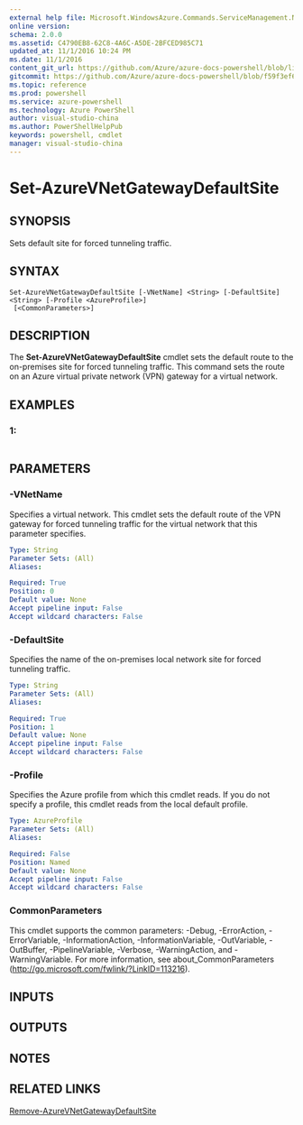 ```yaml
---
external help file: Microsoft.WindowsAzure.Commands.ServiceManagement.Network.dll-Help.xml
online version: 
schema: 2.0.0
ms.assetid: C4790EB8-62C8-4A6C-A5DE-2BFCED985C71
updated_at: 11/1/2016 10:24 PM
ms.date: 11/1/2016
content_git_url: https://github.com/Azure/azure-docs-powershell/blob/live/azureps-cmdlets-docs/ServiceManagement/Azure.Networking/v0.9.8/Set-AzureVNetGatewayDefaultSite.md
gitcommit: https://github.com/Azure/azure-docs-powershell/blob/f59f3ef60bc592383812213e69fd77ba950759ed/azureps-cmdlets-docs/ServiceManagement/Azure.Networking/v0.9.8/Set-AzureVNetGatewayDefaultSite.md
ms.topic: reference
ms.prod: powershell
ms.service: azure-powershell
ms.technology: Azure PowerShell
author: visual-studio-china
ms.author: PowerShellHelpPub
keywords: powershell, cmdlet
manager: visual-studio-china
---
```


# Set-AzureVNetGatewayDefaultSite

## SYNOPSIS
Sets default site for forced tunneling traffic.

## SYNTAX

```
Set-AzureVNetGatewayDefaultSite [-VNetName] <String> [-DefaultSite] <String> [-Profile <AzureProfile>]
 [<CommonParameters>]
```

## DESCRIPTION
The **Set-AzureVNetGatewayDefaultSite** cmdlet sets the default route to the on-premises site for forced tunneling traffic.
This command sets the route on an Azure virtual private network (VPN) gateway for a virtual network.

## EXAMPLES

### 1:
```

```

## PARAMETERS

### -VNetName
Specifies a virtual network.
This cmdlet sets the default route of the VPN gateway for forced tunneling traffic for the virtual network that this parameter specifies.

```yaml
Type: String
Parameter Sets: (All)
Aliases: 

Required: True
Position: 0
Default value: None
Accept pipeline input: False
Accept wildcard characters: False
```

### -DefaultSite
Specifies the name of the on-premises local network site for forced tunneling traffic.

```yaml
Type: String
Parameter Sets: (All)
Aliases: 

Required: True
Position: 1
Default value: None
Accept pipeline input: False
Accept wildcard characters: False
```

### -Profile
Specifies the Azure profile from which this cmdlet reads.
If you do not specify a profile, this cmdlet reads from the local default profile.

```yaml
Type: AzureProfile
Parameter Sets: (All)
Aliases: 

Required: False
Position: Named
Default value: None
Accept pipeline input: False
Accept wildcard characters: False
```

### CommonParameters
This cmdlet supports the common parameters: -Debug, -ErrorAction, -ErrorVariable, -InformationAction, -InformationVariable, -OutVariable, -OutBuffer, -PipelineVariable, -Verbose, -WarningAction, and -WarningVariable. For more information, see about_CommonParameters (http://go.microsoft.com/fwlink/?LinkID=113216).

## INPUTS

## OUTPUTS

## NOTES

## RELATED LINKS

[Remove-AzureVNetGatewayDefaultSite](xref:ServiceManagement/Azure.Networking/v0.9.8/Remove-AzureVNetGatewayDefaultSite.md)



